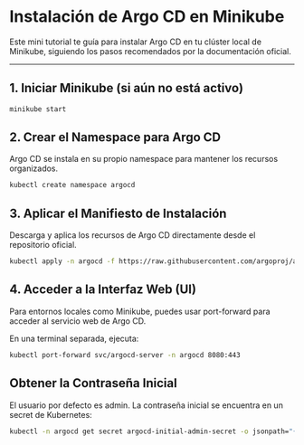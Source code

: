 # Instalación de Argo CD en Minikube

Este mini tutorial te guía para instalar Argo CD en tu clúster local de Minikube, siguiendo los pasos recomendados por la documentación oficial.

---

## 1. Iniciar Minikube (si aún no está activo)

```bash
minikube start
```

## 2. Crear el Namespace para Argo CD
Argo CD se instala en su propio namespace para mantener los recursos organizados.

```bash
kubectl create namespace argocd
```

## 3. Aplicar el Manifiesto de Instalación
Descarga y aplica los recursos de Argo CD directamente desde el repositorio oficial.

```bash
kubectl apply -n argocd -f https://raw.githubusercontent.com/argoproj/argo-cd/stable/manifests/install.yaml
```

## 4. Acceder a la Interfaz Web (UI)
Para entornos locales como Minikube, puedes usar port-forward para acceder al servicio web de Argo CD.

En una terminal separada, ejecuta:

```bash
kubectl port-forward svc/argocd-server -n argocd 8080:443
```

## Obtener la Contraseña Inicial
El usuario por defecto es admin. La contraseña inicial se encuentra en un secret de Kubernetes:

```bash
kubectl -n argocd get secret argocd-initial-admin-secret -o jsonpath="{.data.password}" | base64 -d
```